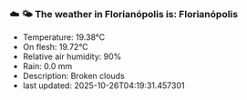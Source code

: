 ### ☁️ 🌤️  The weather in Florianópolis is: Florianópolis

- Temperature: 19.38°C
- On flesh: 19.72°C
- Relative air humidity: 90%
- Rain: 0.0 mm
- Description: Broken clouds
- last updated: 2025-10-26T04:19:31.457301
